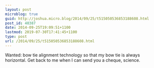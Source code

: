 ```yaml
---
layout: post
microblog: true
guid: http://joshua.micro.blog/2014/09/25/t515050536853188608.html
post_id: 40387
date: 2014-09-25T19:09:51+1100
lastmod: 2019-07-30T17:41:45+1100
type: post
url: /2014/09/25/t515050536853188608.html
---
```

Wanted: bow tie alignment technology so that my bow tie is always horizontal. Get back to me when I can send you a cheque, science.
